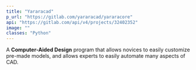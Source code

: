 ```yaml
---
title: "Yararacad"
p_url: "https://gitlab.com/yararacad/yararacore"
api: "https://gitlab.com/api/v4/projects/32402352"
image: ""
classes: "Python"
---
```

A **Computer-Aided Design** program that allows novices to easily customize pre-made models, and allows experts to easily automate many aspects of CAD.
